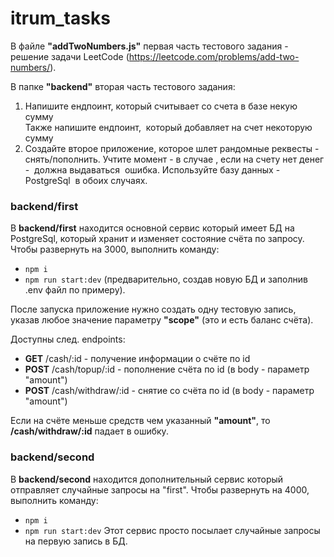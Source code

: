 # itrum_tasks
В файле **"addTwoNumbers.js"** первая часть тестового задания - решение задачи LeetCode (https://leetcode.com/problems/add-two-numbers/).

В папке **"backend"** вторая часть тестового задания: 
1. Напишите ендпоинт, который считывает со счета в базе некую сумму   
Также напишите ендпоинт,  который добавляет на счет некоторую сумму
2. Создайте второе приложение, которое шлет рандомные реквесты - снять/пополнить.
Учтите момент - в случае , если на счету нет денег -  должна выдаваться  ошибка.
Используйте базу данных - PostgreSql  в обоих случаях.

### backend/first

В **backend/first** находится основной сервис который имеет БД на PostgreSql, который хранит и изменяет состояние счёта по запросу.
Чтобы развернуть на 3000, выполнить команду:
- `npm i` 
- `npm run start:dev` (предварительно, создав новую БД и заполнив .env файл по примеру).

После запуска приложение нужно создать одну тестовую запись, указав любое значение параметру **"scope"** (это и есть баланс счёта).

Доступны след. endpoints:
- **GET** /cash/:id - получение информации о счёте по id
- **POST** /cash/topup/:id - пополнение счёта по id (в body - параметр "amount")
- **POST** /cash/withdraw/:id - снятие со счёта по id (в body - параметр "amount")

Если на счёте меньше средств чем указанный **"amount"**, то **/cash/withdraw/:id** падает в ошибку.

### backend/second
В **backend/second** находится дополнительный сервис который отправляет случайные запросы на "first".
Чтобы развернуть на 4000, выполнить команду:
- `npm i`
- `npm run start:dev`
Этот сервис просто посылает случайные запросы на первую запись в БД.
